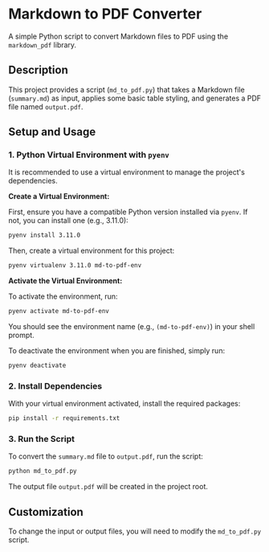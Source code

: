 # Markdown to PDF Converter

A simple Python script to convert Markdown files to PDF using the `markdown_pdf` library.

## Description

This project provides a script (`md_to_pdf.py`) that takes a Markdown file (`summary.md`) as input, applies some basic table styling, and generates a PDF file named `output.pdf`.

## Setup and Usage

### 1. Python Virtual Environment with `pyenv`

It is recommended to use a virtual environment to manage the project's dependencies.

**Create a Virtual Environment:**

First, ensure you have a compatible Python version installed via `pyenv`. If not, you can install one (e.g., 3.11.0):

```bash
pyenv install 3.11.0
```

Then, create a virtual environment for this project:

```bash
pyenv virtualenv 3.11.0 md-to-pdf-env
```

**Activate the Virtual Environment:**

To activate the environment, run:

```bash
pyenv activate md-to-pdf-env
```

You should see the environment name (e.g., `(md-to-pdf-env)`) in your shell prompt.

To deactivate the environment when you are finished, simply run:

```bash
pyenv deactivate
```

### 2. Install Dependencies

With your virtual environment activated, install the required packages:

```bash
pip install -r requirements.txt
```

### 3. Run the Script

To convert the `summary.md` file to `output.pdf`, run the script:

```bash
python md_to_pdf.py
```

The output file `output.pdf` will be created in the project root.

## Customization

To change the input or output files, you will need to modify the `md_to_pdf.py` script.
